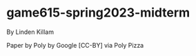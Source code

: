 # game615-spring2023-midterm

By Linden Killam<br>

Paper by Poly by Google [CC-BY] via Poly Pizza<br>
